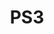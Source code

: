 ---
title: PS3
crosslinks:
- youtubefactsbot
- ps3hacks
- patientgamers
- Gamingcirclejerk
- ps3homebrew
- uncharted
- ps2
- vita
- Serendipity
- youtubot
- xkcd
- darksouls3
- demonssouls
- DragonsDogma
- Piracy
- warhawk
- PlayStationPlus
- nier
- SteamController
- Cd_collectors
---